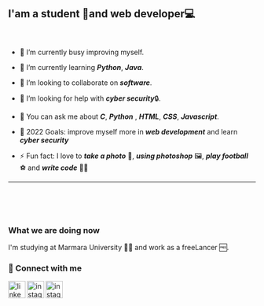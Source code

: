 ## I'am a student 📕and web developer💻
<br>

- 🔭 I’m currently busy improving myself.
- 🌱 I’m currently learning ***Python***, ***Java***.
- 👯 I’m looking to collaborate on ***software***.
- 🤔 I’m looking for help with ***cyber security***🔒.
- 💬 You can ask me about ***C***, ***Python*** , ***HTML***, ***CSS***, ***Javascript***. 

- 🥅 2022 Goals: improve myself more in ***web development*** and learn ***cyber security***
- ⚡ Fun fact: I love to ***take a photo*** 📸, ***using photoshop*** 🖼️, ***play football*** ⚽ and ***write code*** 🧑‍💻
<hr/>
<br/>
<br/>
<br/>

### What we are doing now

I'm studying at Marmara University 🧑‍🎓 and work as a freeLancer 🆓.

### 📩 Connect with me
[<img align="left" alt="linkedin" width="35px" src="https://raw.githubusercontent.com/peterthehan/peterthehan/master/assets/linkedin.svg" />][linkedin]
[<img align="left" alt="instagram" width="35px" src="https://upload.wikimedia.org/wikipedia/commons/e/e7/Instagram_logo_2016.svg" />][instagram]
[<img align="left" alt="instagram" width="35px" src="https://upload.wikimedia.org/wikipedia/commons/7/7e/Gmail_icon_%282020%29.svg" />][gmail]







[linkedin]: https://www.linkedin.com/in/abdülbaki-demir-55558223a
[gmail]: mailto:bakidemir6525@gmail.com
[instagram]: https://www.instagram.com/abdulbaki692
